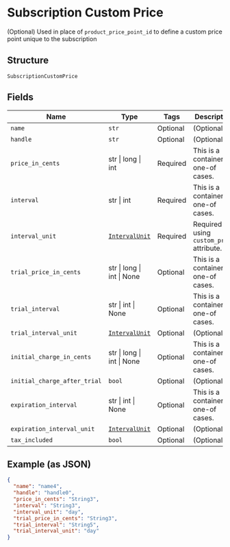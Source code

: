 
# Subscription Custom Price

(Optional) Used in place of `product_price_point_id` to define a custom price point unique to the subscription

## Structure

`SubscriptionCustomPrice`

## Fields

| Name | Type | Tags | Description |
|  --- | --- | --- | --- |
| `name` | `str` | Optional | (Optional) |
| `handle` | `str` | Optional | (Optional) |
| `price_in_cents` | str \| long \| int | Required | This is a container for one-of cases. |
| `interval` | str \| int | Required | This is a container for one-of cases. |
| `interval_unit` | [`IntervalUnit`](../../doc/models/interval-unit.md) | Required | Required if using `custom_price` attribute. |
| `trial_price_in_cents` | str \| long \| int \| None | Optional | This is a container for one-of cases. |
| `trial_interval` | str \| int \| None | Optional | This is a container for one-of cases. |
| `trial_interval_unit` | [`IntervalUnit`](../../doc/models/interval-unit.md) | Optional | (Optional) |
| `initial_charge_in_cents` | str \| long \| int \| None | Optional | This is a container for one-of cases. |
| `initial_charge_after_trial` | `bool` | Optional | (Optional) |
| `expiration_interval` | str \| int \| None | Optional | This is a container for one-of cases. |
| `expiration_interval_unit` | [`IntervalUnit`](../../doc/models/interval-unit.md) | Optional | (Optional) |
| `tax_included` | `bool` | Optional | (Optional) |

## Example (as JSON)

```json
{
  "name": "name4",
  "handle": "handle0",
  "price_in_cents": "String3",
  "interval": "String3",
  "interval_unit": "day",
  "trial_price_in_cents": "String3",
  "trial_interval": "String5",
  "trial_interval_unit": "day"
}
```

